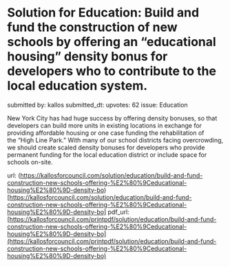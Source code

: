 # Solution for Education: Build and fund the construction of new schools by offering an “educational housing” density bonus for developers who to contribute to the local education system. #

submitted by: kallos
submitted_dt: 
upvotes: 62
issue: Education

New York City has had huge success by offering density bonuses, so that developers can build more units in existing locations in exchange for providing affordable housing or one case funding the rehabilitation of the “High Line Park.” With many of our school districts facing overcrowding, we should create scaled density bonuses for developers who provide permanent funding for the local education district or include space for schools on-site.

url: (https://kallosforcouncil.com/solution/education/build-and-fund-construction-new-schools-offering-%E2%80%9Ceducational-housing%E2%80%9D-density-bo)[https://kallosforcouncil.com/solution/education/build-and-fund-construction-new-schools-offering-%E2%80%9Ceducational-housing%E2%80%9D-density-bo]
pdf_url: [https://kallosforcouncil.com/printpdf/solution/education/build-and-fund-construction-new-schools-offering-%E2%80%9Ceducational-housing%E2%80%9D-density-bo](https://kallosforcouncil.com/printpdf/solution/education/build-and-fund-construction-new-schools-offering-%E2%80%9Ceducational-housing%E2%80%9D-density-bo)